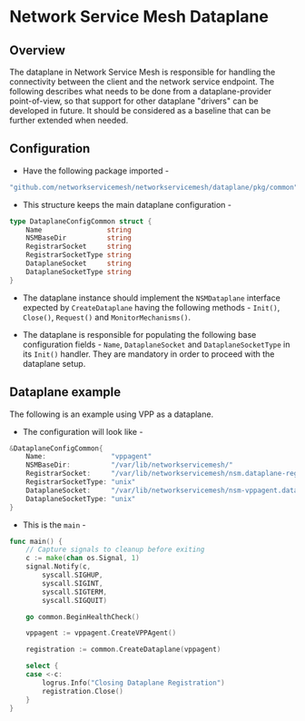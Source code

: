 # Network Service Mesh Dataplane

## Overview

The dataplane in Network Service Mesh is responsible for handling the connectivity between the client and the network service endpoint.
The following describes what needs to be done from a dataplane-provider point-of-view, so that support for other dataplane "drivers" can be developed in future.
It should be considered as a baseline that can be further extended when needed.

## Configuration

* Have the following package imported -

```go
"github.com/networkservicemesh/networkservicemesh/dataplane/pkg/common"
```

* This structure keeps the main dataplane configuration -

```go
type DataplaneConfigCommon struct {
    Name                string
    NSMBaseDir          string
    RegistrarSocket     string
    RegistrarSocketType string
    DataplaneSocket     string
    DataplaneSocketType string
}
```

* The dataplane instance should implement the `NSMDataplane` interface expected by `CreateDataplane` having the following methods - `Init()`, `Close()`, `Request()` and `MonitorMechanisms()`.

* The dataplane is responsible for populating the following base configuration fields - `Name`, `DataplaneSocket` and `DataplaneSocketType` in its `Init()` handler. They are mandatory in order to proceed with the dataplane setup.

## Dataplane example

The following is an example using VPP as a dataplane.

* The configuration will look like -

```go
&DataplaneConfigCommon{
    Name:                "vppagent"
    NSMBaseDir:          "/var/lib/networkservicemesh/"
    RegistrarSocket:     "/var/lib/networkservicemesh/nsm.dataplane-registrar.io.sock"
    RegistrarSocketType: "unix"
    DataplaneSocket:     "/var/lib/networkservicemesh/nsm-vppagent.dataplane.sock"
    DataplaneSocketType: "unix"
}
```

* This is the `main` -

```go
func main() {
    // Capture signals to cleanup before exiting
    c := make(chan os.Signal, 1)
    signal.Notify(c,
        syscall.SIGHUP,
        syscall.SIGINT,
        syscall.SIGTERM,
        syscall.SIGQUIT)

    go common.BeginHealthCheck()

    vppagent := vppagent.CreateVPPAgent()

    registration := common.CreateDataplane(vppagent)

    select {
    case <-c:
        logrus.Info("Closing Dataplane Registration")
        registration.Close()
    }
}
```
